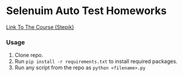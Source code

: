 # Selenuim Auto Test Homeworks
[Link To The Course (Stepik)](https://stepik.org/course/575/syllabus)

### Usage  
1. Clone repo.
2. Run ```pip install -r requirements.txt``` to install required packages.
3. Run any script from the repo as ```python <filename>.py```